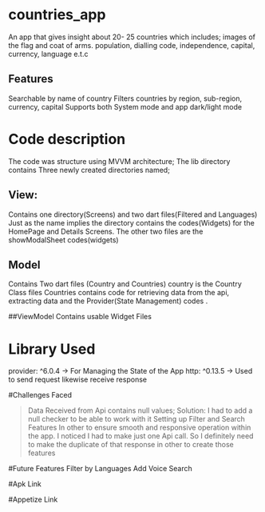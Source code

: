 # countries_app
An app that gives insight about 20- 25 countries which includes;
images of the flag and coat of arms.
population, dialling code, independence, capital, currency, language e.t.c
## Features
 Searchable by  name of country
 Filters countries by region, sub-region, currency, capital
 Supports both System mode and app dark/light mode



# Code description
The code was structure using MVVM architecture;
The lib directory contains Three newly created directories named;
 ##  View:
Contains one directory(Screens) and two dart files(Filtered and Languages)
Just as the name implies the directory contains the codes(Widgets) for the HomePage and Details Screens.
The other two files are the showModalSheet codes(widgets)

## Model
Contains Two dart files (Country and Countries)
country is the Country Class files
Countries contains code for retrieving data from the api, extracting data and the Provider(State Management) codes .

##ViewModel
Contains usable Widget Files


# Library Used
provider: ^6.0.4 -> For Managing the State of the App
http: ^0.13.5 -> Used to send request likewise receive response

#Challenges Faced

 >Data Received from Api contains null values;
Solution: I had to add a null checker to be able to work with it
>Setting up Filter and Search Features
In other to ensure smooth and responsive operation within the app. 
 I noticed I had to make just one Api call. So I definitely need to make the duplicate of that response in other to create those features 

#Future Features
Filter by Languages
Add Voice Search

#Apk Link

#Appetize Link

